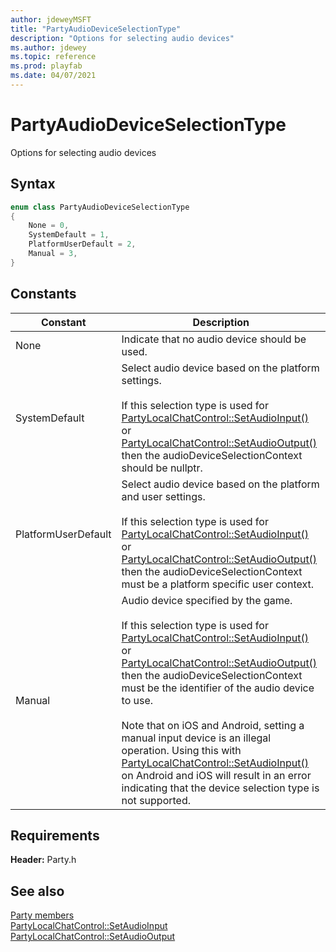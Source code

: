 ```yaml
---
author: jdeweyMSFT
title: "PartyAudioDeviceSelectionType"
description: "Options for selecting audio devices"
ms.author: jdewey
ms.topic: reference
ms.prod: playfab
ms.date: 04/07/2021
---
```


# PartyAudioDeviceSelectionType  

Options for selecting audio devices    

## Syntax  
  
```cpp
enum class PartyAudioDeviceSelectionType    
{  
    None = 0,  
    SystemDefault = 1,  
    PlatformUserDefault = 2,  
    Manual = 3,  
}  
```  
  
## Constants  
  
| Constant | Description |
| --- | --- |
| None | Indicate that no audio device should be used. |  
| SystemDefault | Select audio device based on the platform settings.<br/><br/> If this selection type is used for [PartyLocalChatControl::SetAudioInput()](../classes/PartyLocalChatControl/methods/partylocalchatcontrol_setaudioinput.md) or [PartyLocalChatControl::SetAudioOutput()](../classes/PartyLocalChatControl/methods/partylocalchatcontrol_setaudiooutput.md) then the audioDeviceSelectionContext should be nullptr. |  
| PlatformUserDefault | Select audio device based on the platform and user settings.<br/><br/> If this selection type is used for [PartyLocalChatControl::SetAudioInput()](../classes/PartyLocalChatControl/methods/partylocalchatcontrol_setaudioinput.md) or [PartyLocalChatControl::SetAudioOutput()](../classes/PartyLocalChatControl/methods/partylocalchatcontrol_setaudiooutput.md) then the audioDeviceSelectionContext must be a platform specific user context. |  
| Manual | Audio device specified by the game.<br/><br/> If this selection type is used for [PartyLocalChatControl::SetAudioInput()](../classes/PartyLocalChatControl/methods/partylocalchatcontrol_setaudioinput.md) or [PartyLocalChatControl::SetAudioOutput()](../classes/PartyLocalChatControl/methods/partylocalchatcontrol_setaudiooutput.md) then the audioDeviceSelectionContext must be the identifier of the audio device to use. <br /><br /> Note that on iOS and Android, setting a manual input device is an illegal operation. Using this with [PartyLocalChatControl::SetAudioInput()](../classes/PartyLocalChatControl/methods/partylocalchatcontrol_setaudioinput.md) on Android and iOS will result in an error indicating that the device selection type is not supported. |  
  
  
## Requirements  
  
**Header:** Party.h
  
## See also  
[Party members](../party_members.md)  
[PartyLocalChatControl::SetAudioInput](../classes/PartyLocalChatControl/methods/partylocalchatcontrol_setaudioinput.md)  
[PartyLocalChatControl::SetAudioOutput](../classes/PartyLocalChatControl/methods/partylocalchatcontrol_setaudiooutput.md)
  
  
